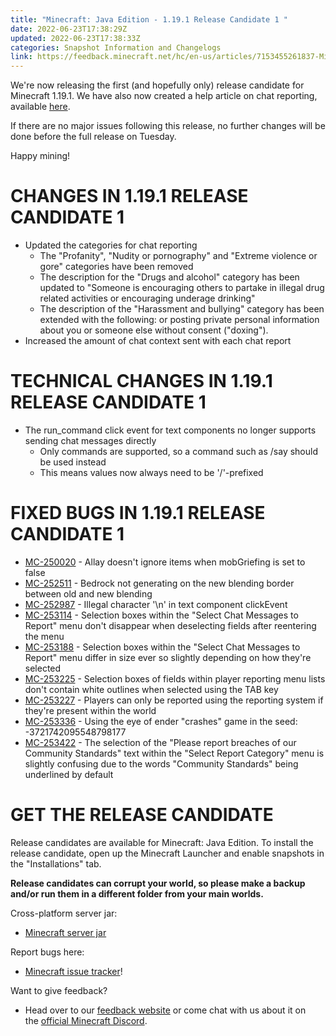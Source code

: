 ```yaml
---
title: "Minecraft: Java Edition - 1.19.1 Release Candidate 1 "
date: 2022-06-23T17:38:29Z
updated: 2022-06-23T17:38:33Z
categories: Snapshot Information and Changelogs
link: https://feedback.minecraft.net/hc/en-us/articles/7153455261837-Minecraft-Java-Edition-1-19-1-Release-Candidate-1-
---
```


We\'re now releasing the first (and hopefully only) release candidate for Minecraft 1.19.1. We have also now created a help article on chat reporting, available [here](https://help.minecraft.net/hc/articles/7149823936781).

If there are no major issues following this release, no further changes will be done before the full release on Tuesday.

Happy mining!

# CHANGES IN 1.19.1 RELEASE CANDIDATE 1

-   Updated the categories for chat reporting
    -   The "Profanity", "Nudity or pornography" and "Extreme violence or gore" categories have been removed
    -   The description for the "Drugs and alcohol" category has been updated to "Someone is encouraging others to partake in illegal drug related activities or encouraging underage drinking"
    -   The description of the "Harassment and bullying" category has been extended with the following: or posting private personal information about you or someone else without consent ("doxing").
-   Increased the amount of chat context sent with each chat report

# TECHNICAL CHANGES IN 1.19.1 RELEASE CANDIDATE 1

-   The run_command click event for text components no longer supports sending chat messages directly
    -   Only commands are supported, so a command such as /say should be used instead
    -   This means values now always need to be '/'-prefixed

# FIXED BUGS IN 1.19.1 RELEASE CANDIDATE 1

-   [MC-250020](https://bugs.mojang.com/browser/MC-250020) - Allay doesn't ignore items when mobGriefing is set to false
-   [MC-252511](https://bugs.mojang.com/browser/MC-252511) - Bedrock not generating on the new blending border between old and new blending
-   [MC-252987](https://bugs.mojang.com/browser/MC-252987) - Illegal character '\\n' in text component clickEvent
-   [MC-253114](https://bugs.mojang.com/browser/MC-253114) - Selection boxes within the "Select Chat Messages to Report" menu don't disappear when deselecting fields after reentering the menu
-   [MC-253188](https://bugs.mojang.com/browser/MC-253188) - Selection boxes within the "Select Chat Messages to Report" menu differ in size ever so slightly depending on how they're selected
-   [MC-253225](https://bugs.mojang.com/browser/MC-253225) - Selection boxes of fields within player reporting menu lists don't contain white outlines when selected using the TAB key
-   [MC-253227](https://bugs.mojang.com/browser/MC-253227) - Players can only be reported using the reporting system if they're present within the world
-   [MC-253336](https://bugs.mojang.com/browser/MC-253336) - Using the eye of ender "crashes" game in the seed: -3721742095548798177
-   [MC-253422](https://bugs.mojang.com/browser/MC-253422) - The selection of the "Please report breaches of our Community Standards" text within the "Select Report Category" menu is slightly confusing due to the words "Community Standards" being underlined by default

# GET THE RELEASE CANDIDATE

Release candidates are available for Minecraft: Java Edition. To install the release candidate, open up the Minecraft Launcher and enable snapshots in the \"Installations\" tab.

**Release candidates can corrupt your world, so please make a backup and/or run them in a different folder from your main worlds.**

Cross-platform server jar:

-   [Minecraft server jar](https://piston-data.mojang.com/v1/objects/71a6d4c634de517ab1b6c2db8b743cbc831d9794/server.jar)

Report bugs here:

-   [Minecraft issue tracker](https://aka.ms/snapshotbugs?ref=blog)!

Want to give feedback?

-   Head over to our [feedback website](https://aka.ms/snapshotfeedback) or come chat with us about it on the [official Minecraft Discord](https://discordapp.com/invite/minecraft).
